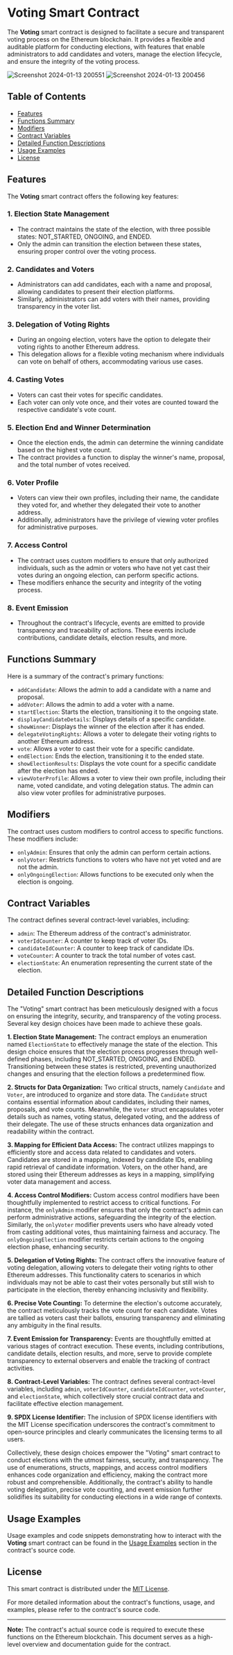 # Voting Smart Contract

The **Voting** smart contract is designed to facilitate a secure and transparent voting process on the Ethereum blockchain. It provides a flexible and auditable platform for conducting elections, with features that enable administrators to add candidates and voters, manage the election lifecycle, and ensure the integrity of the voting process.

![Screenshot 2024-01-13 200551](https://github.com/Danishlynx/Supra_Oracles_Programming_Interview/assets/69537135/bbdcf558-45ed-49f6-8158-57b196e93c03)
![Screenshot 2024-01-13 200456](https://github.com/Danishlynx/Supra_Oracles_Programming_Interview/assets/69537135/2894f745-6225-4a75-aae1-674191ade7ec)


## Table of Contents

- [Features](#features)
- [Functions Summary](#functions-summary)
- [Modifiers](#modifiers)
- [Contract Variables](#contract-variables)
- [Detailed Function Descriptions](#detailed-function-descriptions)
- [Usage Examples](#usage-examples)
- [License](#license)

## Features

The **Voting** smart contract offers the following key features:

### 1. Election State Management

- The contract maintains the state of the election, with three possible states: NOT_STARTED, ONGOING, and ENDED.
- Only the admin can transition the election between these states, ensuring proper control over the voting process.

### 2. Candidates and Voters

- Administrators can add candidates, each with a name and proposal, allowing candidates to present their election platforms.
- Similarly, administrators can add voters with their names, providing transparency in the voter list.

### 3. Delegation of Voting Rights

- During an ongoing election, voters have the option to delegate their voting rights to another Ethereum address.
- This delegation allows for a flexible voting mechanism where individuals can vote on behalf of others, accommodating various use cases.

### 4. Casting Votes

- Voters can cast their votes for specific candidates.
- Each voter can only vote once, and their votes are counted toward the respective candidate's vote count.

### 5. Election End and Winner Determination

- Once the election ends, the admin can determine the winning candidate based on the highest vote count.
- The contract provides a function to display the winner's name, proposal, and the total number of votes received.

### 6. Voter Profile

- Voters can view their own profiles, including their name, the candidate they voted for, and whether they delegated their vote to another address.
- Additionally, administrators have the privilege of viewing voter profiles for administrative purposes.

### 7. Access Control

- The contract uses custom modifiers to ensure that only authorized individuals, such as the admin or voters who have not yet cast their votes during an ongoing election, can perform specific actions.
- These modifiers enhance the security and integrity of the voting process.

### 8. Event Emission

- Throughout the contract's lifecycle, events are emitted to provide transparency and traceability of actions. These events include contributions, candidate details, election results, and more.

## Functions Summary

Here is a summary of the contract's primary functions:

- `addCandidate`: Allows the admin to add a candidate with a name and proposal.
- `addVoter`: Allows the admin to add a voter with a name.
- `startElection`: Starts the election, transitioning it to the ongoing state.
- `displayCandidateDetails`: Displays details of a specific candidate.
- `showWinner`: Displays the winner of the election after it has ended.
- `delegateVotingRights`: Allows a voter to delegate their voting rights to another Ethereum address.
- `vote`: Allows a voter to cast their vote for a specific candidate.
- `endElection`: Ends the election, transitioning it to the ended state.
- `showElectionResults`: Displays the vote count for a specific candidate after the election has ended.
- `viewVoterProfile`: Allows a voter to view their own profile, including their name, voted candidate, and voting delegation status. The admin can also view voter profiles for administrative purposes.

## Modifiers

The contract uses custom modifiers to control access to specific functions. These modifiers include:

- `onlyAdmin`: Ensures that only the admin can perform certain actions.
- `onlyVoter`: Restricts functions to voters who have not yet voted and are not the admin.
- `onlyOngoingElection`: Allows functions to be executed only when the election is ongoing.

## Contract Variables

The contract defines several contract-level variables, including:

- `admin`: The Ethereum address of the contract's administrator.
- `voterIdCounter`: A counter to keep track of voter IDs.
- `candidateIdCounter`: A counter to keep track of candidate IDs.
- `voteCounter`: A counter to track the total number of votes cast.
- `electionState`: An enumeration representing the current state of the election.

## Detailed Function Descriptions

The "Voting" smart contract has been meticulously designed with a focus on ensuring the integrity, security, and transparency of the voting process. Several key design choices have been made to achieve these goals.

**1. Election State Management:** The contract employs an enumeration named `ElectionState` to effectively manage the state of the election. This design choice ensures that the election process progresses through well-defined phases, including NOT_STARTED, ONGOING, and ENDED. Transitioning between these states is restricted, preventing unauthorized changes and ensuring that the election follows a predetermined flow.

**2. Structs for Data Organization:** Two critical structs, namely `Candidate` and `Voter`, are introduced to organize and store data. The `Candidate` struct contains essential information about candidates, including their names, proposals, and vote counts. Meanwhile, the `Voter` struct encapsulates voter details such as names, voting status, delegated voting, and the address of their delegate. The use of these structs enhances data organization and readability within the contract.

**3. Mapping for Efficient Data Access:** The contract utilizes mappings to efficiently store and access data related to candidates and voters. Candidates are stored in a mapping, indexed by candidate IDs, enabling rapid retrieval of candidate information. Voters, on the other hand, are stored using their Ethereum addresses as keys in a mapping, simplifying voter data management and access.

**4. Access Control Modifiers:** Custom access control modifiers have been thoughtfully implemented to restrict access to critical functions. For instance, the `onlyAdmin` modifier ensures that only the contract's admin can perform administrative actions, safeguarding the integrity of the election. Similarly, the `onlyVoter` modifier prevents users who have already voted from casting additional votes, thus maintaining fairness and accuracy. The `onlyOngoingElection` modifier restricts certain actions to the ongoing election phase, enhancing security.

**5. Delegation of Voting Rights:** The contract offers the innovative feature of voting delegation, allowing voters to delegate their voting rights to other Ethereum addresses. This functionality caters to scenarios in which individuals may not be able to cast their votes personally but still wish to participate in the election, thereby enhancing inclusivity and flexibility.

**6. Precise Vote Counting:** To determine the election's outcome accurately, the contract meticulously tracks the vote count for each candidate. Votes are tallied as voters cast their ballots, ensuring transparency and eliminating any ambiguity in the final results.

**7. Event Emission for Transparency:** Events are thoughtfully emitted at various stages of contract execution. These events, including contributions, candidate details, election results, and more, serve to provide complete transparency to external observers and enable the tracking of contract activities.

**8. Contract-Level Variables:** The contract defines several contract-level variables, including `admin`, `voterIdCounter`, `candidateIdCounter`, `voteCounter`, and `electionState`, which collectively store crucial contract data and facilitate effective election management.

**9. SPDX License Identifier:** The inclusion of SPDX license identifiers with the MIT License specification underscores the contract's commitment to open-source principles and clearly communicates the licensing terms to all users.

Collectively, these design choices empower the "Voting" smart contract to conduct elections with the utmost fairness, security, and transparency. The use of enumerations, structs, mappings, and access control modifiers enhances code organization and efficiency, making the contract more robust and comprehensible. Additionally, the contract's ability to handle voting delegation, precise vote counting, and event emission further solidifies its suitability for conducting elections in a wide range of contexts.
## Usage Examples

Usage examples and code snippets demonstrating how to interact with the **Voting** smart contract can be found in the [Usage Examples](#usage-examples) section in the contract's source code.

## License

This smart contract is distributed under the [MIT License](LICENSE).

For more detailed information about the contract's functions, usage, and examples, please refer to the contract's source code.

---
**Note:** The contract's actual source code is required to execute these functions on the Ethereum blockchain. This document serves as a high-level overview and documentation guide for the contract.
